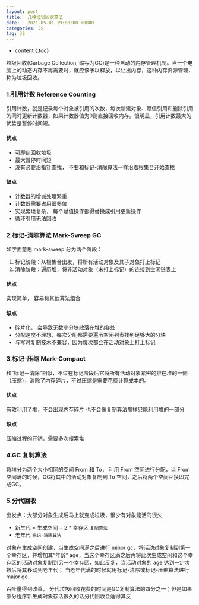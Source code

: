 ```yaml
---
layout: post
title:  几种垃圾回收算法
date:   2021-05-01 19:00:00 +0800
categories: JS
tag: JS
---
```


* content
{:toc}

垃圾回收(Garbage Collection, 缩写为GC)是一种自动的内存管理机制。当一个电脑上的动态内存不再需要时，就应该予以释放，以让出内存，这种内存资源管理，称为垃圾回收。

### 1.引用计数 Reference Counting

引用计数，就是记录每个对象被引用的次数，每次新建对象、赋值引用和删除引用的同时更新计数器，如果计数器值为0则直接回收内存。很明显，引用计数最大的优势是暂停时间短。

#### 优点

- 可即刻回收垃圾
- 最大暂停时间短
- 没有必要沿指针查找， 不要和标记-清除算法一样沿着根集合开始查找

#### 缺点

- 计数器的增减处理繁重
- 计数器需要占用很多位
- 实现繁琐复杂， 每个赋值操作都得替换成引用更新操作
- 循环引用无法回收

### 2.标记-清除算法 Mark-Sweep GC

如字面意思 mark-sweep 分为两个阶段：

1. 标记阶段：从根集合出发，将所有活动对象及其子对象打上标记
2. 清除阶段：遍历堆，将非活动对象（未打上标记）的连接到空闲链表上

#### 优点

实现简单， 容易和其他算法组合

#### 缺点

- 碎片化， 会导致无数小分块散落在堆的各处
- 分配速度不理想，每次分配都需要遍历空闲列表找到足够大的分块
- 与写时复制技术不兼容，因为每次都会在活动对象上打上标记

### 3.标记-压缩 Mark-Compact

和“标记－清除”相似，不过在标记阶段后它将所有活动对象紧密的排在堆的一侧（压缩），消除了内存碎片，不过压缩是需要花费计算成本的。

#### 优点

有效利用了堆，不会出现内存碎片 也不会像复制算法那样只能利用堆的一部分

#### 缺点

压缩过程的开销，需要多次搜索堆

### 4.GC 复制算法

将堆分为两个大小相同的空间 From 和 To， 利用 From 空间进行分配，当 From 空间满的时候，GC将其中的活动对象复制到 To 空间，之后将两个空间互换即完成GC。

### 5.分代回收

出发点：大部分对象生成后马上就变成垃圾，很少有对象能活的很久

- 新生代 = 生成空间 + 2 * 幸存区 `复制算法`
- 老年代 `标记-清除算法`

对象在生成空间创建，当生成空间满之后进行 minor gc，将活动对象复制到第一个幸存区，并增加其“年龄” age，当这个幸存区满之后再将此次生成空间和这个幸存区的活动对象复制到另一个幸存区，如此反复，当活动对象的 age 达到一定次数后将其移动到老年代； 当老年代满的时候就用标记-清除或标记-压缩算法进行major gc

吞吐量得到改善， 分代垃圾回收花费的时间是GC复制算法的四分之一；但是如果部分程序新生成对象存活很久的话分代回收会适得其反
